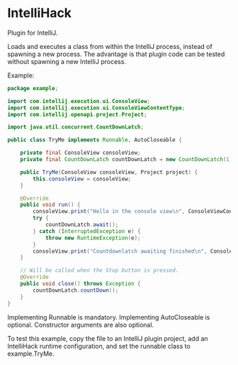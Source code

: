 IntelliHack
===========

Plugin for IntelliJ.

Loads and executes a class from within the IntelliJ process, instead of spawning a new process.
The advantage is that plugin code can be tested without spawning a new IntelliJ process.

Example:

```java
package example;

import com.intellij.execution.ui.ConsoleView;
import com.intellij.execution.ui.ConsoleViewContentType;
import com.intellij.openapi.project.Project;

import java.util.concurrent.CountDownLatch;

public class TryMe implements Runnable, AutoCloseable {

    private final ConsoleView consoleView;
    private final CountDownLatch countDownLatch = new CountDownLatch(1);

    public TryMe(ConsoleView consoleView, Project project) {
        this.consoleView = consoleView;
    }

    @Override
    public void run() {
        consoleView.print("Hello in the console view\n", ConsoleViewContentType.NORMAL_OUTPUT);
        try {
            countDownLatch.await();
        } catch (InterruptedException e) {
            throw new RuntimeException(e);
        }
        consoleView.print("Countdownlatch awaiting finished\n", ConsoleViewContentType.NORMAL_OUTPUT);
    }

    // Will be called when the Stop button is pressed.
    @Override
    public void close() throws Exception {
        countDownLatch.countDown();
    }
}
```

Implementing Runnable is mandatory. Implementing AutoCloseable is optional. Constructor arguments
are also optional.

To test this example, copy the file to an IntelliJ plugin project, add an IntelliHack runtime configuration,
and set the runnable class to example.TryMe.
